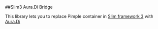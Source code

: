 ##Slim3 Aura.Di Bridge

This library lets you to replace Pimple container in [Slim framework 3](http://www.slimframework.com/) with [Aura.Di](https://github.com/auraphp/Aura.Di)